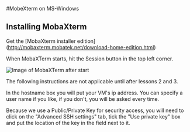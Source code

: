 #MobeXterm on MS-Windows

## Installing MobaXterm 

Get the [MobaXterm installer edition]
(http://mobaxterm.mobatek.net/download-home-edition.html)

When MobaXTerm starts, hit the Session button in the top left corner.

![Image of MobaXTerm after start](https://raw.githubusercontent.com/resbaz/nectar-cloud-lessons/master/Resources/mobaxterm_ssh_advanced.PNG)

The following instructions are not applicable until after lessons 2 and
3.

In the hostname box you will put your VM's ip address. You can specify 
a user name if you like, if you don't, you will be asked every time.

Because we use a Public/Private Key for security access, you will need 
to click on the "Advanced SSH settings" tab, tick the "Use private key"
box and put the location of the key in the field next to it.
